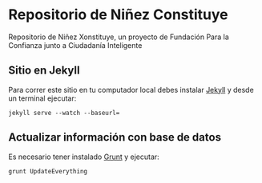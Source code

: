 # Repositorio de Niñez Constituye

Repositorio de Niñez Xonstituye, un proyecto de Fundación Para la Confianza junto a Ciudadanía Inteligente

## Sitio en Jekyll

Para correr este sitio en tu computador local debes instalar [Jekyll](http://jekyllrb.com/) y desde un terminal ejecutar:

`jekyll serve --watch --baseurl=`

## Actualizar información con base de datos

Es necesario tener instalado [Grunt](https://gruntjs.com/getting-started) y ejecutar:

`grunt UpdateEverything`
